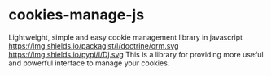 # cookies-manage-js
Lightweight, simple and easy cookie management library in javascript
https://img.shields.io/packagist/l/doctrine/orm.svg 
https://img.shields.io/pypi/l/Dj.svg
This is a library for providing more useful and powerful interface to manage your cookies.
